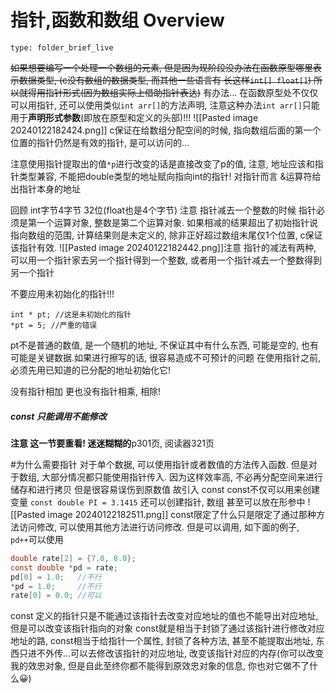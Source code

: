 # 指针,函数和数组 Overview
 
```ccard
type: folder_brief_live
```
 
~~如果想要编写一个处理一个数组的元素, 但是因为现阶段没办法在函数原型哪里表示数据类型, (c没有数组的数据类型, 而其他一些语言有 长这样`int[] float[]`) 所以就得用指针形式(因为数组实际上借助指针表达)~~ 有办法... 在函数原型处不仅仅可以用指针, 还可以使用类似`int arr[]`的方法声明, 注意这种办法`int arr[]`只能用于**声明形式参数**(即放在原型和定义的头部)!!!
![[Pasted image 20240122182424.png]]
c保证在给数组分配空间的时候, 指向数组后面的第一个位置的指针仍然是有效的指针, 是可以访问的... 

注意使用指针提取出的值`*p`进行改变的话是直接改变了p的值,
注意, 地址应该和指针类型兼容, 不能把double类型的地址赋向指向int的指针!
对指针而言 &运算符给出指针本身的地址

回顾 int字节4字节 32位(float也是4个字节)
注意 指针减去一个整数的时候 指针必须是第一个运算对象, 整数是第二个运算对象. 如果相减的结果超出了初始指针说指向数组的范围, 计算结果则是未定义的, 除非正好超过数组末尾仅1个位置, c保证该指针有效. 
![[Pasted image 20240122182442.png]]注意 指针的减法有两种, 可以用一个指针家去另一个指针得到一个整数, 或者用一个指针减去一个整数得到另一个指针

不要应用未初始化的指针!!!
```
int * pt; //这是未初始化的指针
*pt = 5; //严重的错误
```
pt不是普通的数值, 是一个随机的地址, 不保证其中有什么东西, 可能是空的, 也有可能是关键数据.如果进行擦写的话, 很容易造成不可预计的问题
在使用指针之前, 必须先用已知道的已分配的地址初始化它!

没有指针相加 更也没有指针相乘, 相除! 

##### const 只能调用不能修改
**注意 这一节要重看! 迷迷糊糊的**p301页, 阅读器321页


#为什么需要指针
对于单个数据, 可以使用指针或者数值的方法传入函数. 但是对于数组, 大部分情况都只能使用指针传入. 因为这样效率高, 不必再分配空间来进行储存和进行拷贝 但是很容易误伤到原数值
故引入 const
const不仅可以用来创建变量
`const double PI = 3.1415`
还可以创建指针, 数组
甚至可以放在形参中
![[Pasted image 20240122182511.png]]
const限定了什么只是限定了通过那种方法访问修改, 可以使用其他方法进行访问修改. 但是可以调用, 如下面的例子, `pd++`可以使用
```c
double rate[2] = {7.0, 8.0};
const double *pd = rate;
pd[0] = 1.0;   //不行
*pd = 1.0;     //不行
rate[0] = 0.0; //可以
```
const 定义的指针只是不能通过该指针去改变对应地址的值也不能导出对应地址, 但是可以改变该指针指向的对象
const就是相当于封锁了通过该指针进行修改对应地址的路, const相当于给指针一个属性, 封锁了各种方法, 甚至不能提取出地址, 东西只进不外传...可以去修改该指针的对应地址, 改变该指针对应的内存(你可以改变我的效忠对象, 但是自此至终你都不能得到原效忠对象的信息, 你也对它做不了什么😀)